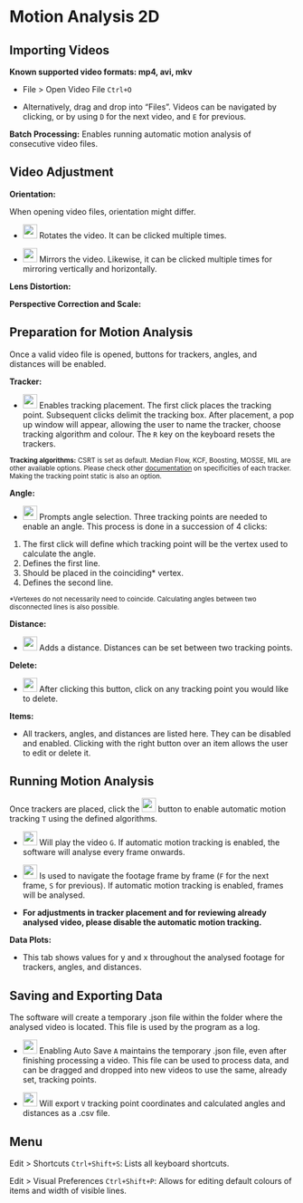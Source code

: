 # Motion Analysis 2D

<!-- OPERATION -->
## Importing Videos
<b>Known supported video formats: mp4, avi, mkv</b>

* File > Open Video File `Ctrl+O`

* Alternatively, drag and drop into “Files”. Videos can be navigated by clicking, or by using `D` for the next video, and `E` for previous. 

<b>Batch Processing:</b> Enables running automatic motion analysis of consecutive video files. 

## Video Adjustment
<b>Orientation:</b>

When opening video files, orientation might differ.

* <img src="https://github.com/cps-lab-saga/motion-analysis-2d/assets/54865993/0fac391c-fc27-4d59-85cc-b2ebe65c4bfa" width="25"> Rotates the video. It can be clicked multiple times.

* <img src="https://github.com/cps-lab-saga/motion-analysis-2d/assets/54865993/d65b79ba-920b-44ac-a22a-16dd28b3edfd" width="25"> Mirrors the video. Likewise, it can be clicked multiple times for mirroring vertically and horizontally. 

<b>Lens Distortion:</b>

<b>Perspective Correction and Scale:</b>

## Preparation for Motion Analysis 
Once a valid video file is opened, buttons for trackers, angles, and distances will be enabled. 

<b>Tracker:</b>

* <img src="https://github.com/cps-lab-saga/motion-analysis-2d/assets/54865993/26f721a8-daa6-4d73-8cfb-0db552b81b00" width="25"> Enables tracking placement. The first click places the tracking point. Subsequent clicks delimit the tracking box. After placement, a pop up window will appear, allowing the user to name the tracker, choose tracking algorithm and colour. The `R` key on the keyboard resets the trackers. 

<sup><b>Tracking algorithms:</b>
CSRT is set as default. Median Flow, KCF, Boosting, MOSSE, MIL are other available options. Please check other [documentation](https://broutonlab.com/blog/opencv-object-tracking/) on specificities of each tracker. Making the tracking point static is also an option.</sup>

<b>Angle:</b>

* <img src="https://github.com/cps-lab-saga/motion-analysis-2d/assets/54865993/8d9c24a5-d47e-46bd-a2b2-928c44d52e12" width="25"> Prompts angle selection. Three tracking points are needed to enable an angle. This process is done in a succession of 4 clicks: 

1. The first click will define which tracking point will be the vertex used to calculate the angle.
2. Defines the first line.
3. Should be placed in the coinciding* vertex.
4. Defines the second line.

<sup>*Vertexes do not necessarily need to coincide. Calculating angles between two disconnected lines is also possible.</sup>

<b>Distance:</b>

* <img src="https://github.com/cps-lab-saga/motion-analysis-2d/assets/54865993/14ab0dcd-5cc5-4200-82d1-5ab765ba9a18" width="25"> Adds a distance. Distances can be set between two tracking points. 

<b>Delete:</b>

* <img src="https://github.com/cps-lab-saga/motion-analysis-2d/assets/54865993/7c89e353-740f-438b-a168-46dc1806cba4" width="25"> After clicking this button, click on any tracking point you would like to delete.

<b>Items:</b>
* All trackers, angles, and distances are listed here. They can be disabled and enabled. Clicking with the right button over an item allows the user to edit or delete it. 

## Running Motion Analysis

Once trackers are placed, click the <img src="https://github.com/cps-lab-saga/motion-analysis-2d/assets/54865993/00982162-56ac-4ab3-babd-f63b5ec286b5" width="25">
 button to enable automatic motion tracking `T` using the defined algorithms. 

* <img src="https://github.com/cps-lab-saga/motion-analysis-2d/assets/54865993/890b05e7-0a9d-44dc-bf72-ca3ae97671be" width="25"> Will play the video `G`. If automatic motion tracking is enabled, the software will analyse every frame onwards. 

* <img src="https://github.com/cps-lab-saga/motion-analysis-2d/assets/54865993/aba3e838-c327-43d0-8c64-7ad7bfcf0840" height="25"> Is used to navigate the footage frame by frame (`F` for the next frame, `S` for previous). If automatic motion tracking is enabled, frames will be analysed.

* <b>For adjustments in tracker placement and for reviewing already analysed video, please disable the automatic motion tracking.</b>

<b>Data Plots:</b>
* This tab shows values for y and x throughout the analysed footage for trackers, angles, and distances. 

## Saving and Exporting Data

The software will create a temporary .json file within the folder where the analysed video is located. This file is used by the program as a log.

* <img src="https://github.com/cps-lab-saga/motion-analysis-2d/assets/54865993/137f68e9-7740-469f-8bdb-fcdee466c16e" height="25"> Enabling Auto Save `A` maintains the temporary .json file, even after finishing processing a video. This file can be used to process data, and can be dragged and dropped into new videos to use the same, already set, tracking points.

* <img src="https://github.com/cps-lab-saga/motion-analysis-2d/assets/54865993/e29a8d24-60b8-4784-9ba4-d77340ac5b55" height="25"> Will export `V` tracking point coordinates and calculated angles and distances as a .csv file.
  
## Menu

Edit > Shortcuts `Ctrl+Shift+S`: Lists all keyboard shortcuts.

Edit > Visual Preferences `Ctrl+Shift+P`: Allows for editing default colours of items and width of visible lines. 




